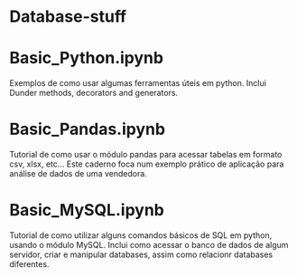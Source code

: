 # Database-stuff


# Basic_Python.ipynb
Exemplos de como usar algumas ferramentas úteis em python. Inclui Dunder methods, decorators and generators.

# Basic_Pandas.ipynb
Tutorial de como usar o módulo pandas para acessar tabelas em formato csv, xlsx, etc... Este caderno foca num exemplo prático de aplicação para análise de dados de uma vendedora.

# Basic_MySQL.ipynb
Tutorial de como utilizar alguns comandos básicos de SQL em python, usando o módulo MySQL. Inclui como acessar o banco de dados de algum servidor, criar e manipular databases, assim como relacionr databases diferentes.
